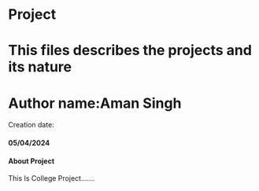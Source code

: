 # Project 
<h1> This files  describes the projects and its nature </h1>
<h1>Author name:Aman Singh</h2>
Creation date:<h4>05/04/2024</h4>
<h4>About Project</h4>
<p>This Is College Project.......</p>